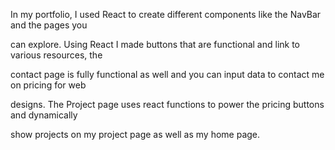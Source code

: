   In my portfolio, I used React to create different components like the NavBar and the pages you

can explore. Using React I made buttons that are functional and link to various resources, the

contact page is fully functional as well and you can input data to contact me on pricing for web

designs. The Project page uses react functions to power the pricing buttons and dynamically

show projects on my project page as well as my home page.

